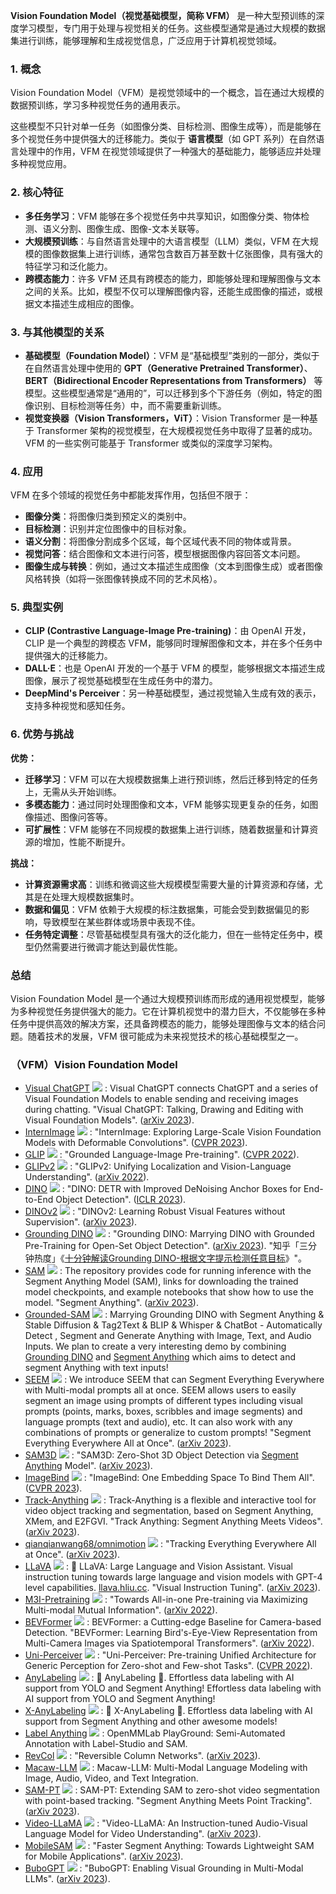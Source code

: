 **Vision Foundation Model（视觉基础模型，简称 VFM）** 是一种大型预训练的深度学习模型，专门用于处理与视觉相关的任务。这些模型通常是通过大规模的数据集进行训练，能够理解和生成视觉信息，广泛应用于计算机视觉领域。

### 1. **概念**
Vision Foundation Model（VFM）是视觉领域中的一个概念，旨在通过大规模的数据预训练，学习多种视觉任务的通用表示。

这些模型不只针对单一任务（如图像分类、目标检测、图像生成等），而是能够在多个视觉任务中提供强大的迁移能力。类似于 **语言模型**（如 GPT 系列）在自然语言处理中的作用，VFM 在视觉领域提供了一种强大的基础能力，能够适应并处理多种视觉应用。

### 2. **核心特征**
+ **多任务学习**：VFM 能够在多个视觉任务中共享知识，如图像分类、物体检测、语义分割、图像生成、图像-文本关联等。
+ **大规模预训练**：与自然语言处理中的大语言模型（LLM）类似，VFM 在大规模的图像数据集上进行训练，通常包含数百万甚至数十亿张图像，具有强大的特征学习和泛化能力。
+ **跨模态能力**：许多 VFM 还具有跨模态的能力，即能够处理和理解图像与文本之间的关系。比如，模型不仅可以理解图像内容，还能生成图像的描述，或根据文本描述生成相应的图像。

### 3. **与其他模型的关系**
+ **基础模型（Foundation Model）**：VFM 是“基础模型”类别的一部分，类似于在自然语言处理中使用的 **GPT（Generative Pretrained Transformer）**、**BERT（Bidirectional Encoder Representations from Transformers）** 等模型。这些模型通常是“通用的”，可以迁移到多个下游任务（例如，特定的图像识别、目标检测等任务）中，而不需要重新训练。
+ **视觉变换器（Vision Transformers，ViT）**：Vision Transformer 是一种基于 Transformer 架构的视觉模型，在大规模视觉任务中取得了显著的成功。VFM 的一些实例可能基于 Transformer 或类似的深度学习架构。

### 4. **应用**
VFM 在多个领域的视觉任务中都能发挥作用，包括但不限于：

+ **图像分类**：将图像归类到预定义的类别中。
+ **目标检测**：识别并定位图像中的目标对象。
+ **语义分割**：将图像分割成多个区域，每个区域代表不同的物体或背景。
+ **视觉问答**：结合图像和文本进行问答，模型根据图像内容回答文本问题。
+ **图像生成与转换**：例如，通过文本描述生成图像（文本到图像生成）或者图像风格转换（如将一张图像转换成不同的艺术风格）。

### 5. **典型实例**
+ **CLIP (Contrastive Language-Image Pre-training)**：由 OpenAI 开发，CLIP 是一个典型的跨模态 VFM，能够同时理解图像和文本，并在多个任务中提供强大的迁移能力。
+ **DALL·E**：也是 OpenAI 开发的一个基于 VFM 的模型，能够根据文本描述生成图像，展示了视觉基础模型在生成任务中的潜力。
+ **DeepMind's Perceiver**：另一种基础模型，通过视觉输入生成有效的表示，支持多种视觉和感知任务。

### 6. **优势与挑战**
**优势：**

+ **迁移学习**：VFM 可以在大规模数据集上进行预训练，然后迁移到特定的任务上，无需从头开始训练。
+ **多模态能力**：通过同时处理图像和文本，VFM 能够实现更复杂的任务，如图像描述、图像问答等。
+ **可扩展性**：VFM 能够在不同规模的数据集上进行训练，随着数据量和计算资源的增加，性能不断提升。

**挑战：**

+ **计算资源需求高**：训练和微调这些大规模模型需要大量的计算资源和存储，尤其是在处理大规模数据集时。
+ **数据和偏见**：VFM 依赖于大规模的标注数据集，可能会受到数据偏见的影响，导致模型在某些群体或场景中表现不佳。
+ **任务特定调整**：尽管基础模型具有强大的泛化能力，但在一些特定任务中，模型仍然需要进行微调才能达到最优性能。

###  总结
Vision Foundation Model 是一个通过大规模预训练而形成的通用视觉模型，能够为多种视觉任务提供强大的能力。它在计算机视觉中的潜力巨大，不仅能够在多种任务中提供高效的解决方案，还具备跨模态的能力，能够处理图像与文本的结合问题。随着技术的发展，VFM 很可能成为未来视觉技术的核心基础模型之一。

### （VFM）Vision Foundation Model
+ [Visual ChatGPT](https://github.com/microsoft/visual-chatgpt) ![](https://img.shields.io/github/stars/microsoft/visual-chatgpt?style=social) : Visual ChatGPT connects ChatGPT and a series of Visual Foundation Models to enable sending and receiving images during chatting. "Visual ChatGPT: Talking, Drawing and Editing with Visual Foundation Models". ([arXiv 2023](https://arxiv.org/abs/2303.04671)).
+ [InternImage](https://github.com/OpenGVLab/InternImage) ![](https://img.shields.io/github/stars/OpenGVLab/InternImage?style=social) : "InternImage: Exploring Large-Scale Vision Foundation Models with Deformable Convolutions". ([CVPR 2023](https://arxiv.org/abs/2211.05778)).
+ [GLIP](https://github.com/microsoft/GLIP) ![](https://img.shields.io/github/stars/microsoft/GLIP?style=social) : "Grounded Language-Image Pre-training". ([CVPR 2022](https://arxiv.org/abs/2112.03857)).
+ [GLIPv2](https://github.com/microsoft/GLIP) ![](https://img.shields.io/github/stars/microsoft/GLIP?style=social) : "GLIPv2: Unifying Localization and Vision-Language Understanding". ([arXiv 2022](https://arxiv.org/abs/2206.05836)).
+ [DINO](https://github.com/IDEA-Research/DINO) ![](https://img.shields.io/github/stars/IDEA-Research/DINO?style=social) : "DINO: DETR with Improved DeNoising Anchor Boxes for End-to-End Object Detection". ([ICLR 2023](https://arxiv.org/abs/2203.03605)).
+ [DINOv2](https://github.com/facebookresearch/dinov2) ![](https://img.shields.io/github/stars/facebookresearch/dinov2?style=social) : "DINOv2: Learning Robust Visual Features without Supervision". ([arXiv 2023](https://arxiv.org/abs/2304.07193)).
+ [Grounding DINO](https://github.com/IDEA-Research/GroundingDINO) ![](https://img.shields.io/github/stars/IDEA-Research/GroundingDINO?style=social) : "Grounding DINO: Marrying DINO with Grounded Pre-Training for Open-Set Object Detection". ([arXiv 2023](https://arxiv.org/abs/2303.05499)). "知乎「三分钟热度」《[十分钟解读Grounding DINO-根据文字提示检测任意目标](https://zhuanlan.zhihu.com/p/627646794)》"。
+ [SAM](https://github.com/facebookresearch/segment-anything) ![](https://img.shields.io/github/stars/facebookresearch/segment-anything?style=social) : The repository provides code for running inference with the Segment Anything Model (SAM), links for downloading the trained model checkpoints, and example notebooks that show how to use the model. "Segment Anything". ([arXiv 2023](https://arxiv.org/abs/2304.02643)).
+ [Grounded-SAM](https://github.com/IDEA-Research/Grounded-Segment-Anything) ![](https://img.shields.io/github/stars/IDEA-Research/Grounded-Segment-Anything?style=social) : Marrying Grounding DINO with Segment Anything & Stable Diffusion & Tag2Text & BLIP & Whisper & ChatBot - Automatically Detect , Segment and Generate Anything with Image, Text, and Audio Inputs. We plan to create a very interesting demo by combining [Grounding DINO](https://github.com/IDEA-Research/GroundingDINO) and [Segment Anything](https://github.com/facebookresearch/segment-anything) which aims to detect and segment Anything with text inputs!
+ [SEEM](https://github.com/UX-Decoder/Segment-Everything-Everywhere-All-At-Once) ![](https://img.shields.io/github/stars/UX-Decoder/Segment-Everything-Everywhere-All-At-Once?style=social) : We introduce SEEM that can Segment Everything Everywhere with Multi-modal prompts all at once. SEEM allows users to easily segment an image using prompts of different types including visual prompts (points, marks, boxes, scribbles and image segments) and language prompts (text and audio), etc. It can also work with any combinations of prompts or generalize to custom prompts! "Segment Everything Everywhere All at Once". ([arXiv 2023](https://arxiv.org/abs/2304.06718)).
+ [SAM3D](https://github.com/DYZhang09/SAM3D) ![](https://img.shields.io/github/stars/DYZhang09/SAM3D?style=social) : "SAM3D: Zero-Shot 3D Object Detection via [Segment Anything](https://github.com/facebookresearch/segment-anything) Model". ([arXiv 2023](https://arxiv.org/abs/2306.02245)).
+ [ImageBind](https://github.com/facebookresearch/ImageBind) ![](https://img.shields.io/github/stars/facebookresearch/ImageBind?style=social) : "ImageBind: One Embedding Space To Bind Them All". ([CVPR 2023](https://arxiv.org/abs/2305.05665)).
+ [Track-Anything](https://github.com/gaomingqi/Track-Anything) ![](https://img.shields.io/github/stars/gaomingqi/Track-Anything?style=social) : Track-Anything is a flexible and interactive tool for video object tracking and segmentation, based on Segment Anything, XMem, and E2FGVI. "Track Anything: Segment Anything Meets Videos". ([arXiv 2023](https://arxiv.org/abs/2304.11968)).
+ [qianqianwang68/omnimotion](https://github.com/qianqianwang68/omnimotion) ![](https://img.shields.io/github/stars/qianqianwang68/omnimotion?style=social) : "Tracking Everything Everywhere All at Once". ([arXiv 2023](https://arxiv.org/abs/2306.05422)).
+ [LLaVA](https://github.com/haotian-liu/LLaVA) ![](https://img.shields.io/github/stars/haotian-liu/LLaVA?style=social) : 🌋 LLaVA: Large Language and Vision Assistant. Visual instruction tuning towards large language and vision models with GPT-4 level capabilities. [llava.hliu.cc](https://llava.hliu.cc/). "Visual Instruction Tuning". ([arXiv 2023](https://arxiv.org/abs/2304.08485)).
+ [M3I-Pretraining](https://github.com/OpenGVLab/M3I-Pretraining) ![](https://img.shields.io/github/stars/OpenGVLab/M3I-Pretraining?style=social) : "Towards All-in-one Pre-training via Maximizing Multi-modal Mutual Information". ([arXiv 2022](https://arxiv.org/abs/2211.09807)).
+ [BEVFormer](https://github.com/fundamentalvision/BEVFormer) ![](https://img.shields.io/github/stars/fundamentalvision/BEVFormer?style=social) : BEVFormer: a Cutting-edge Baseline for Camera-based Detection. "BEVFormer: Learning Bird's-Eye-View Representation from Multi-Camera Images via Spatiotemporal Transformers". ([arXiv 2022](https://arxiv.org/abs/2203.17270)).
+ [Uni-Perceiver](https://github.com/fundamentalvision/Uni-Perceiver) ![](https://img.shields.io/github/stars/fundamentalvision/Uni-Perceiver?style=social) : "Uni-Perceiver: Pre-training Unified Architecture for Generic Perception for Zero-shot and Few-shot Tasks". ([CVPR 2022](https://openaccess.thecvf.com/content/CVPR2022/html/Zhu_Uni-Perceiver_Pre-Training_Unified_Architecture_for_Generic_Perception_for_Zero-Shot_and_CVPR_2022_paper.html)).
+ [AnyLabeling](https://github.com/vietanhdev/anylabeling) ![](https://img.shields.io/github/stars/vietanhdev/anylabeling?style=social) : 🌟 AnyLabeling 🌟. Effortless data labeling with AI support from YOLO and Segment Anything! Effortless data labeling with AI support from YOLO and Segment Anything!
+ [X-AnyLabeling](https://github.com/CVHub520/X-AnyLabeling) ![](https://img.shields.io/github/stars/CVHub520/X-AnyLabeling?style=social) : 💫 X-AnyLabeling 💫. Effortless data labeling with AI support from Segment Anything and other awesome models!
+ [Label Anything](https://github.com/open-mmlab/playground/tree/main/label_anything) ![](https://img.shields.io/github/stars/open-mmlab/playground?style=social) : OpenMMLab PlayGround: Semi-Automated Annotation with Label-Studio and SAM.
+ [RevCol](https://github.com/megvii-research/RevCol) ![](https://img.shields.io/github/stars/megvii-research/RevCol?style=social) : "Reversible Column Networks". ([arXiv 2023](https://arxiv.org/abs/2212.11696)).
+ [Macaw-LLM](https://github.com/lyuchenyang/Macaw-LLM) ![](https://img.shields.io/github/stars/lyuchenyang/Macaw-LLM?style=social) : Macaw-LLM: Multi-Modal Language Modeling with Image, Audio, Video, and Text Integration.
+ [SAM-PT](https://github.com/SysCV/sam-pt) ![](https://img.shields.io/github/stars/SysCV/sam-pt?style=social) : SAM-PT: Extending SAM to zero-shot video segmentation with point-based tracking. "Segment Anything Meets Point Tracking". ([arXiv 2023](https://arxiv.org/abs/2307.01197)).
+ [Video-LLaMA](https://github.com/DAMO-NLP-SG/Video-LLaMA) ![](https://img.shields.io/github/stars/DAMO-NLP-SG/Video-LLaMA?style=social) : "Video-LLaMA: An Instruction-tuned Audio-Visual Language Model for Video Understanding". ([arXiv 2023](https://arxiv.org/abs/2306.02858)).
+ [MobileSAM](https://github.com/ChaoningZhang/MobileSAM) ![](https://img.shields.io/github/stars/ChaoningZhang/MobileSAM?style=social) : "Faster Segment Anything: Towards Lightweight SAM for Mobile Applications". ([arXiv 2023](https://arxiv.org/abs/2306.14289)).
+ [BuboGPT](https://github.com/magic-research/bubogpt) ![](https://img.shields.io/github/stars/magic-research/bubogpt?style=social) : "BuboGPT: Enabling Visual Grounding in Multi-Modal LLMs". ([arXiv 2023](https://arxiv.org/abs/2307.08581)).



